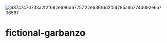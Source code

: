 ![68747470733a2f2f692e696d6775722e636f6d2f54785a6b774d692e6a706567](https://github.com/beautilifebroomspun5/fictional-garbanzo/assets/163761236/d23223e8-7571-497a-957b-60513f39bc62)

# fictional-garbanzo

